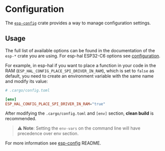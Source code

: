 # Configuration

The [`esp-config`][esp-config] crate provides a way to manage configuration settings.

## Usage

The full list of available options can be found in the documentation of the `esp-*` crate you are using. For esp-hal ESP32-C6 options see [configuration].

For example, in esp-hal if you want to place a function in your code in the RAM (`ESP_HAL_CONFIG_PLACE_SPI_DRIVER_IN_RAM`), which is set to `false` as default, you need to create an environment variable with the same name and modify its value:

```toml
# .cargo/config.toml

[env]
ESP_HAL_CONFIG_PLACE_SPI_DRIVER_IN_RAM="true"
```

After modifying the `.cargo/config.toml` and `[env]` section, **clean build** is recommended.

> ⚠️ **Note**: Setting the `env-vars` on the command line will have precedence over env section.

For more information see [esp-config] README.

[esp-config]: https://crates.io/crates/esp-config
[configuration]: https://docs.esp-rs.org/esp-hal/esp-hal/0.23.1/esp32c6/esp_hal/#additional-configuration